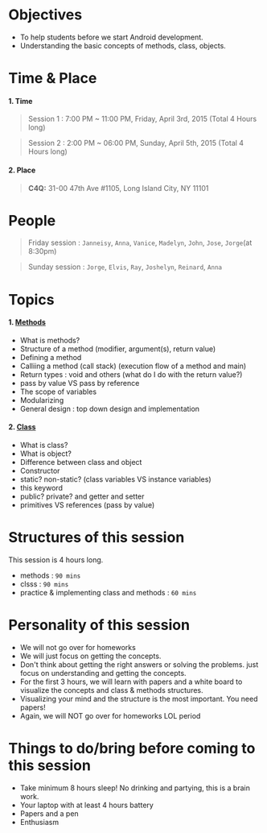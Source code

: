 # Objectives

- To help students before we start Android development.
- Understanding the basic concepts of methods, class, objects.

# Time & Place

#### 1. Time

> Session 1 : 7:00 PM ~ 11:00 PM, Friday, April 3rd, 2015 (Total 4 Hours long)

> Session 2 : 2:00 PM ~ 06:00 PM, Sunday, April 5th, 2015 (Total 4 Hours long)


#### 2. Place

> **C4Q:** 31-00 47th Ave #1105, Long Island City, NY 11101


# People

> Friday session : `Janneisy`, `Anna`, `Vanice`, `Madelyn`, `John`, `Jose`, `Jorge`(at 8:30pm)

> Sunday session : `Jorge`, `Elvis`, `Ray`, `Joshelyn`, `Reinard`, `Anna`


# Topics

#### 1. [Methods](https://github.com/lukesterlee/review-session/blob/master/topic1-methods.md)

- What is methods?
- Structure of a method (modifier, argument(s), return value)
- Defining a method
- Calliing a method (call stack) (execution flow of a method and main)
- Return types : void and others (what do I do with the return value?)
- pass by value VS pass by reference
- The scope of variables
- Modularizing
- General design : top down design and implementation

#### 2. [Class](https://github.com/lukesterlee/review-session/blob/master/topic2-class.md)

- What is class?
- What is object?
- Difference between class and object
- Constructor
- static? non-static? (class variables VS instance variables)
- this keyword
- public? private? and getter and setter
- primitives VS references (pass by value)

# Structures of this session

This session is 4 hours long.

- methods : `90 mins`
- clsss : `90 mins`
- practice & implementing class and methods : `60 mins`

# Personality of this session

- We will not go over for homeworks
- We will just focus on getting the concepts.
- Don't think about getting the right answers or solving the problems. just focus on understanding and getting the concepts.
- For the first 3 hours, we will learn with papers and a white board to visualize the concepts and class & methods structures.
- Visualizing your mind and the structure is the most important. You need papers!
- Again, we will NOT go over for homeworks LOL period

# Things to do/bring before coming to this session

- Take minimum 8 hours sleep! No drinking and partying, this is a brain work.
- Your laptop with at least 4 hours battery
- Papers and a pen
- Enthusiasm

